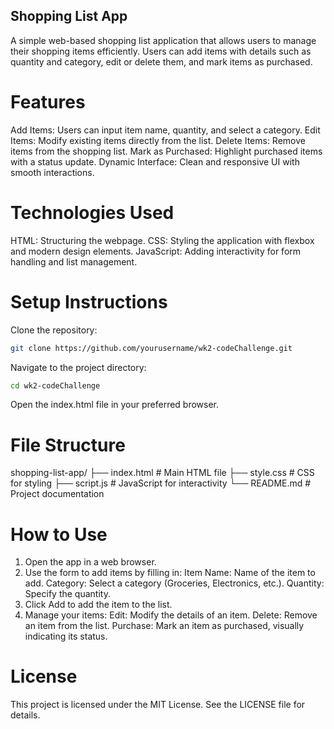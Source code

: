 ## Shopping List App
A simple web-based shopping list application that allows users to manage their shopping items efficiently. Users can add items with details such as quantity and category, edit or delete them, and mark items as purchased.

# Features
Add Items: Users can input item name, quantity, and select a category.
Edit Items: Modify existing items directly from the list.
Delete Items: Remove items from the shopping list.
Mark as Purchased: Highlight purchased items with a status update.
Dynamic Interface: Clean and responsive UI with smooth interactions.

# Technologies Used
HTML: Structuring the webpage.
CSS: Styling the application with flexbox and modern design elements.
JavaScript: Adding interactivity for form handling and list management.

# Setup Instructions
Clone the repository:
```bash
git clone https://github.com/yourusername/wk2-codeChallenge.git
```
Navigate to the project directory:
```bash
cd wk2-codeChallenge 
```
Open the index.html file in your preferred browser.

# File Structure

shopping-list-app/
├── index.html      # Main HTML file
├── style.css       # CSS for styling
├── script.js       # JavaScript for interactivity
└── README.md       # Project documentation
# How to Use
  1. Open the app in a web browser.
  2. Use the form to add items by filling in:
      Item Name: Name of the item to add.
      Category: Select a category (Groceries, Electronics, etc.).
      Quantity: Specify the quantity.
  3. Click Add to add the item to the list.
  4. Manage your items:
      Edit: Modify the details of an item.
      Delete: Remove an item from the list.
      Purchase: Mark an item as purchased, visually indicating its status.

# License
This project is licensed under the MIT License. See the LICENSE file for details.

